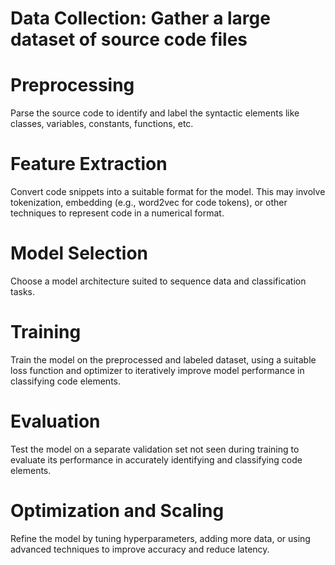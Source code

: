 # Data Collection: Gather a large dataset of source code files

# Preprocessing
Parse the source code to identify and label the syntactic elements like classes, variables, constants, functions, etc. 

# Feature Extraction
Convert code snippets into a suitable format for the model. This may involve tokenization, embedding (e.g., word2vec for code tokens), or other techniques to represent code in a numerical format.

# Model Selection
Choose a model architecture suited to sequence data and classification tasks.

# Training
Train the model on the preprocessed and labeled dataset, using a suitable loss function and optimizer to iteratively improve model performance in classifying code elements.

# Evaluation
Test the model on a separate validation set not seen during training to evaluate its performance in accurately identifying and classifying code elements.

# Optimization and Scaling
Refine the model by tuning hyperparameters, adding more data, or using advanced techniques to improve accuracy and reduce latency.



